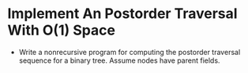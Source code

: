# Implement An Postorder Traversal With O(1) Space

 * Write a nonrecursive program for computing the postorder traversal sequence for a binary tree. Assume nodes have parent fields.